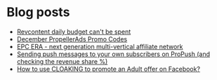 # Blog posts
<!-- BLOG-POST-LIST:START -->
- [Revcontent daily budget can&#39;t be spent](https://afflift.com/f/threads/revcontent-daily-budget-cant-be-spent.10060/)
- [December PropellerAds Promo Codes](https://afflift.com/f/threads/december-propellerads-promo-codes.10021/)
- [EPC ERA - next generation multi-vertical affiliate network](https://afflift.com/f/threads/epc-era-next-generation-multi-vertical-affiliate-network.9872/)
- [Sending push messages to your own subscribers on ProPush &lpar;and checking the revenue share %&rpar;](https://afflift.com/f/threads/sending-push-messages-to-your-own-subscribers-on-propush-and-checking-the-revenue-share.10040/)
- [How to use CLOAKING to promote an Adult offer on Facebook?](https://afflift.com/f/threads/how-to-use-cloaking-to-promote-an-adult-offer-on-facebook.10061/)
<!-- BLOG-POST-LIST:END -->
